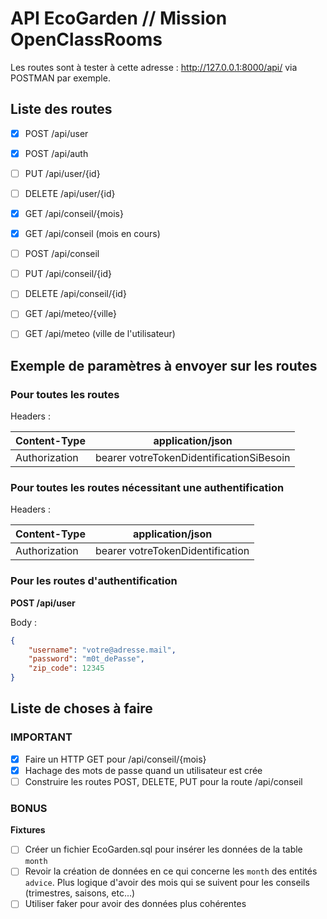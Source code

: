 # API EcoGarden // Mission OpenClassRooms

Les routes sont à tester à cette adresse : http://127.0.0.1:8000/api/ via POSTMAN par exemple.
<!-- Clé API OpenWeather : 7931eede7141d3223eefcb53948817d0
Clé Lexik JWT : password -->

## Liste des routes

- [x] POST /api/user
- [x] POST /api/auth
- [ ] PUT /api/user/{id}
- [ ] DELETE /api/user/{id}

- [x] GET /api/conseil/{mois}
- [x] GET /api/conseil (mois en cours)
- [ ] POST /api/conseil
- [ ] PUT /api/conseil/{id}
- [ ] DELETE /api/conseil/{id}

- [ ] GET /api/meteo/{ville}
- [ ] GET /api/meteo (ville de l'utilisateur)

## Exemple de paramètres à envoyer sur les routes

### Pour toutes les routes
Headers :

| Content-Type | application/json |
|---|---|
| Authorization | bearer votreTokenDidentificationSiBesoin |

### Pour toutes les routes nécessitant une authentification
Headers :

| Content-Type | application/json |
|---|---|
| Authorization | bearer votreTokenDidentification |

### Pour les routes d'authentification

**POST /api/user**

Body :

```json
{
    "username": "votre@adresse.mail",
    "password": "m0t_dePasse",
    "zip_code": 12345
}
```

## Liste de choses à faire

### IMPORTANT
- [x] Faire un HTTP GET pour /api/conseil/{mois}
- [x] Hachage des mots de passe quand un utilisateur est crée
- [ ] Construire les routes POST, DELETE, PUT pour la route /api/conseil

### BONUS
**Fixtures**
- [ ] Créer un fichier EcoGarden.sql pour insérer les données de la table `month`
- [ ] Revoir la création de données en ce qui concerne les `month` des entités `advice`. Plus logique d'avoir des mois qui se suivent pour les conseils (trimestres, saisons, etc...)
- [ ] Utiliser faker pour avoir des données plus cohérentes